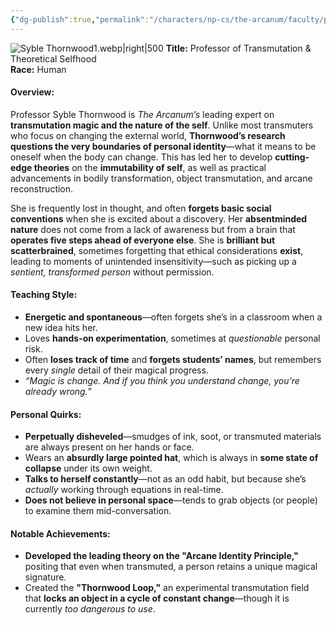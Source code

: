 ```yaml
---
{"dg-publish":true,"permalink":"/characters/np-cs/the-arcanum/faculty/professor-syble-thornwood/","created":"2025-01-27T19:38:35.837-08:00","updated":"2025-02-28T21:56:09.036-08:00"}
---
```


![Syble Thornwood1.webp|right|500](/img/user/zz.%20Behind%20the%20Scenes/Pictures/Syble%20Thornwood1.webp)
**Title:** Professor of Transmutation & Theoretical Selfhood  
**Race:** Human  

#### **Overview:**

Professor Syble Thornwood is _The Arcanum’s_ leading expert on **transmutation magic and the nature of the self**. Unlike most transmuters who focus on changing the external world, **Thornwood’s research questions the very boundaries of personal identity**—what it means to be oneself when the body can change. This has led her to develop **cutting-edge theories** on the **immutability of self**, as well as practical advancements in bodily transformation, object transmutation, and arcane reconstruction.

She is frequently lost in thought, and often **forgets basic social conventions** when she is excited about a discovery. Her **absentminded nature** does not come from a lack of awareness but from a brain that **operates five steps ahead of everyone else**. She is **brilliant but scatterbrained**, sometimes forgetting that ethical considerations **exist**, leading to moments of unintended insensitivity—such as picking up a _sentient, transformed person_ without permission.

#### **Teaching Style:**

- **Energetic and spontaneous**—often forgets she’s in a classroom when a new idea hits her.
- Loves **hands-on experimentation**, sometimes at _questionable_ personal risk.
- Often **loses track of time** and **forgets students’ names**, but remembers every _single_ detail of their magical progress.
- _“Magic is change. And if you think you understand change, you’re already wrong.”_

#### **Personal Quirks:**

- **Perpetually disheveled**—smudges of ink, soot, or transmuted materials are always present on her hands or face.
- Wears an **absurdly large pointed hat**, which is always in **some state of collapse** under its own weight.
- **Talks to herself constantly**—not as an odd habit, but because she’s _actually_ working through equations in real-time.
- **Does not believe in personal space**—tends to grab objects (or people) to examine them mid-conversation.

#### **Notable Achievements:**

- **Developed the leading theory on the "Arcane Identity Principle,"** positing that even when transmuted, a person retains a unique magical signature.
- Created the **"Thornwood Loop,"** an experimental transmutation field that **locks an object in a cycle of constant change**—though it is currently _too dangerous to use_.